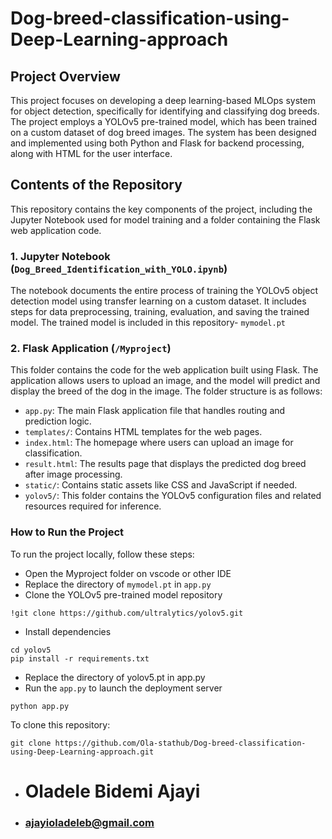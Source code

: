 # Dog-breed-classification-using-Deep-Learning-approach

## Project Overview
This project focuses on developing a deep learning-based MLOps system for object detection, specifically for identifying and classifying dog breeds. The project employs a YOLOv5 pre-trained model, which has been trained on a custom dataset of dog breed images. The system has been designed and implemented using both Python and Flask for backend processing, along with HTML for the user interface.

## Contents of the Repository
This repository contains the key components of the project, including the Jupyter Notebook used for model training and a folder containing the Flask web application code.

### 1. Jupyter Notebook (`Dog_Breed_Identification_with_YOLO.ipynb`)
The notebook documents the entire process of training the YOLOv5 object detection model using transfer learning on a custom dataset. It includes steps for data preprocessing, training, evaluation, and saving the trained model. The trained model is included in this repository- `mymodel.pt`
### 2. Flask Application (`/Myproject`)
This folder contains the code for the web application built using Flask. The application allows users to upload an image, and the model will predict and display the breed of the dog in the image.
The folder structure is as follows:

- `app.py`: The main Flask application file that handles routing and prediction logic.
- `templates/`: Contains HTML templates for the web pages.
- `index.html`: The homepage where users can upload an image for classification.
- `result.html`: The results page that displays the predicted dog breed after image processing.
- `static/`: Contains static assets like CSS and JavaScript if needed.
- `yolov5/`: This folder contains the YOLOv5 configuration files and related resources required for inference.

### How to Run the Project
To run the project locally, follow these steps:

- Open the Myproject folder on vscode or other IDE
- Replace the directory of `mymodel.pt` in `app.py`
- Clone the YOLOv5 pre-trained model repository
```
!git clone https://github.com/ultralytics/yolov5.git
```
- Install dependencies
```
cd yolov5
pip install -r requirements.txt
```
- Replace the directory of yolov5.pt in app.py
- Run the `app.py` to launch the deployment server
```
python app.py
```
To clone this repository:
```
git clone https://github.com/Ola-stathub/Dog-breed-classification-using-Deep-Learning-approach.git
```
- # Oladele Bidemi Ajayi
- ### ajayioladeleb@gmail.com

